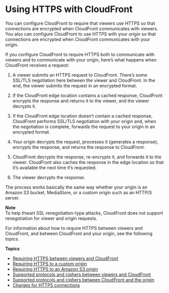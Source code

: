 # Using HTTPS with CloudFront<a name="using-https"></a>

You can configure CloudFront to require that viewers use HTTPS so that connections are encrypted when CloudFront communicates with viewers\. You also can configure CloudFront to use HTTPS with your origin so that connections are encrypted when CloudFront communicates with your origin\.

If you configure CloudFront to require HTTPS both to communicate with viewers and to communicate with your origin, here’s what happens when CloudFront receives a request:

1. A viewer submits an HTTPS request to CloudFront\. There’s some SSL/TLS negotiation here between the viewer and CloudFront\. In the end, the viewer submits the request in an encrypted format\.

1. If the CloudFront edge location contains a cached response, CloudFront encrypts the response and returns it to the viewer, and the viewer decrypts it\.

1. If the CloudFront edge location doesn’t contain a cached response, CloudFront performs SSL/TLS negotiation with your origin and, when the negotiation is complete, forwards the request to your origin in an encrypted format\.

1. Your origin decrypts the request, processes it \(generates a response\), encrypts the response, and returns the response to CloudFront\.

1. CloudFront decrypts the response, re\-encrypts it, and forwards it to the viewer\. CloudFront also caches the response in the edge location so that it’s available the next time it’s requested\.

1. The viewer decrypts the response\.

The process works basically the same way whether your origin is an Amazon S3 bucket, MediaStore, or a custom origin such as an HTTP/S server\.

**Note**  
To help thwart SSL renegotiation\-type attacks, CloudFront does not support renegotiation for viewer and origin requests\.

For information about how to require HTTPS between viewers and CloudFront, and between CloudFront and your origin, see the following topics\.

**Topics**
+ [Requiring HTTPS between viewers and CloudFront](using-https-viewers-to-cloudfront.md)
+ [Requiring HTTPS to a custom origin](using-https-cloudfront-to-custom-origin.md)
+ [Requiring HTTPS to an Amazon S3 origin](using-https-cloudfront-to-s3-origin.md)
+ [Supported protocols and ciphers between viewers and CloudFront](secure-connections-supported-viewer-protocols-ciphers.md)
+ [Supported protocols and ciphers between CloudFront and the origin](secure-connections-supported-ciphers-cloudfront-to-origin.md)
+ [Charges for HTTPS connections](ChargesForHTTPSConnections.md)